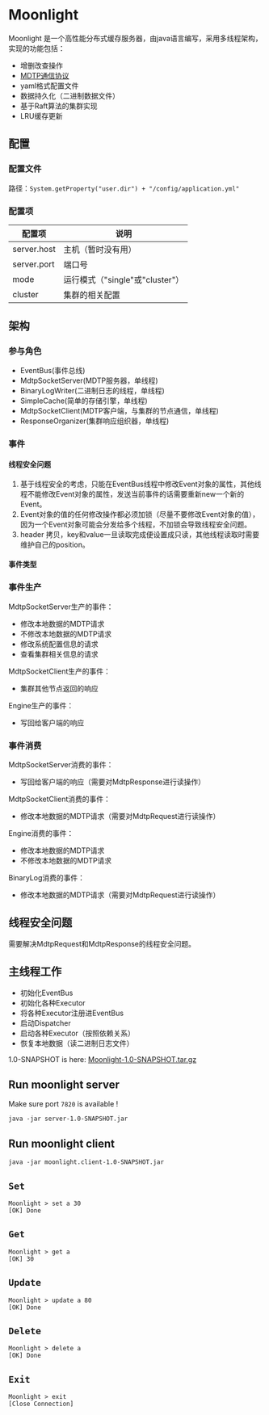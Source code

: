 # Moonlight

Moonlight 是一个高性能分布式缓存服务器，由java语言编写，采用多线程架构，实现的功能包括：

- 增删改查操作
- [MDTP通信协议](MDTP.md)
- yaml格式配置文件
- 数据持久化（二进制数据文件）
- 基于Raft算法的集群实现
- LRU缓存更新

## 配置

### 配置文件

路径：`System.getProperty("user.dir") + "/config/application.yml"`

### 配置项

|配置项|说明|
|---|---|
|server.host|主机（暂时没有用）|
|server.port|端口号|
|mode|运行模式（"single"或"cluster"）|
|cluster|集群的相关配置|

## 架构

### 参与角色

- EventBus(事件总线)
- MdtpSocketServer(MDTP服务器，单线程)
- BinaryLogWriter(二进制日志的线程，单线程)
- SimpleCache(简单的存储引擎，单线程)
- MdtpSocketClient(MDTP客户端，与集群的节点通信，单线程)
- ResponseOrganizer(集群响应组织器，单线程)

### 事件

#### 线程安全问题

1. 基于线程安全的考虑，只能在EventBus线程中修改Event对象的属性，其他线程不能修改Event对象的属性，发送当前事件的话需要重新new一个新的Event。
2. Event对象的值的任何修改操作都必须加锁（尽量不要修改Event对象的值），因为一个Event对象可能会分发给多个线程，不加锁会导致线程安全问题。
3. header 拷贝，key和value一旦读取完成便设置成只读，其他线程读取时需要维护自己的position。

#### 事件类型

### 事件生产

MdtpSocketServer生产的事件：
- 修改本地数据的MDTP请求
- 不修改本地数据的MDTP请求
- 修改系统配置信息的请求
- 查看集群相关信息的请求

MdtpSocketClient生产的事件：
- 集群其他节点返回的响应

Engine生产的事件：
- 写回给客户端的响应

### 事件消费

MdtpSocketServer消费的事件：
- 写回给客户端的响应（需要对MdtpResponse进行读操作）

MdtpSocketClient消费的事件：
- 修改本地数据的MDTP请求（需要对MdtpRequest进行读操作）

Engine消费的事件：
- 修改本地数据的MDTP请求
- 不修改本地数据的MDTP请求

BinaryLog消费的事件：
- 修改本地数据的MDTP请求（需要对MdtpRequest进行读操作）


## 线程安全问题

需要解决MdtpRequest和MdtpResponse的线程安全问题。

## 主线程工作

- 初始化EventBus
- 初始化各种Executor
- 将各种Executor注册进EventBus
- 启动Dispatcher
- 启动各种Executor（按照依赖关系）
- 恢复本地数据（读二进制日志文件）

1.0-SNAPSHOT is here: [Moonlight-1.0-SNAPSHOT.tar.gz](https://github.com/ECUST-CST163-ZhangBaiLi/Moonlight/releases/download/1.0-SNAPSHOT/Moonlight-1.0-SNAPSHOT.tar.gz)

## Run moonlight server

Make sure port `7820` is available !

```shell
java -jar server-1.0-SNAPSHOT.jar
```

## Run moonlight client
```shell
java -jar moonlight.client-1.0-SNAPSHOT.jar
```

## `Set`
```shell
Moonlight > set a 30
[OK] Done
```

## `Get`
```shell
Moonlight > get a
[OK] 30
```

## `Update`
```shell
Moonlight > update a 80
[OK] Done
```

## `Delete`
```shell
Moonlight > delete a
[OK] Done
```

## `Exit`
```shell
Moonlight > exit
[Close Connection]
```

